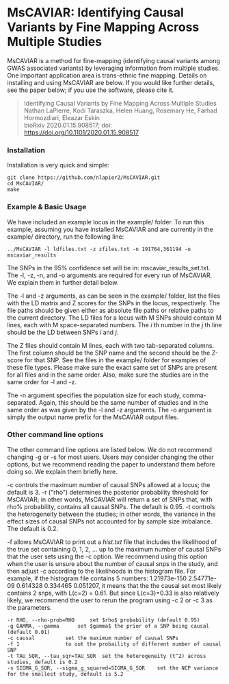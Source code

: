 # MsCAVIAR: Identifying Causal Variants by Fine Mapping Across Multiple Studies

MsCAVIAR is a method for fine-mapping (identifying causal variants among GWAS associated variants) by leveraging information from multiple studies. One important application area is trans-ethnic fine mapping. Details on installing and using MsCAVIAR are below. If you would like further details, see the paper below; if you use the software, please cite it.

> Identifying Causal Variants by Fine Mapping Across Multiple Studies  
> Nathan LaPierre, Kodi Taraszka, Helen Huang, Rosemary He, Farhad Hormozdiari, Eleazar Eskin  
> bioRxiv 2020.01.15.908517; doi: https://doi.org/10.1101/2020.01.15.908517

### Installation

Installation is very quick and simple:

```
git clone https://github.com/nlapier2/MsCAVIAR.git
cd MsCAVIAR/
make
```

### Example & Basic Usage

We have included an example locus in the example/ folder. To run this example, assuming you have installed MsCAVIAR and are currently in the example/ directory, run the following line:

` ../MsCAVIAR -l ldfiles.txt -z zfiles.txt -n 191764,361194 -o mscaviar_results `

The SNPs in the 95% confidence set will be in: mscaviar_results_set.txt. The -l, -z, -n, and -o arguments are required for every run of MsCAVIAR. We explain them in further detail below.

The -l and -z arguments, as can be seen in the example/ folder, list the files with the LD matrix and Z scores for the SNPs in the locus, respectively. The file paths should be given either as absolute file paths or relative paths to the current directory. The LD files for a locus with M SNPs should contain M lines, each with M space-separated numbers. The _i_ th number in the _j_ th line should be the LD between SNPs _i_ and _j_. 

The Z files should contain M lines, each with two tab-separated columns. The first column should be the SNP name and the second should be the Z-score for that SNP. See the files in the example/ folder for examples of these file types. Please make sure the exact same set of SNPs are present for all files and in the same order. Also, make sure the studies are in the same order for -l and -z.

The -n argument specifies the population size for each study, comma-separated. Again, this should be the same number of studies and in the same order as was given by the -l and -z arguments. The -o argument is simply the output name prefix for the MsCAVIAR output files.

### Other command line options

The other command line options are listed below. We do not recommend changing -g or -s for most users. Users may consider changing the other options, but we recommend reading the paper to understand them before doing so. We explain them briefly here. 

-c controls the maximum number of causal SNPs allowed at a locus; the default is 3. -r ("rho") determines the posterior probability threshold for MsCAVIAR; in other words, MsCAVIAR will return a set of SNPs that, with rho% probability, contains all causal SNPs. The default is 0.95. -t controls the heterogeneity between the studies; in other words, the variance in the effect sizes of causal SNPs not accounted for by sample size imbalance. The default is 0.2.

-f allows MsCAVIAR to print out a _hist.txt_ file that includes the likelihood of the true set containing 0, 1, 2, ... up to the maximum number of causal SNPs that the user sets using the -c option. We recommend using this option when the user is unsure about the number of causal snps in the study, and then adjust -c according to the likelihoods in the histogram file. For example, if the histogram file contains 5 numbers: 1.21973e-150  2.54771e-09  0.614328  0.334465  0.051207, it means that the the causal set most likely contains 2 snps, with L(c=2) = 0.61. But since L(c=3)=0.33 is also relatively likely, we recommend the user to rerun the program using -c 2 or -c 3 as the parameters.

```
-r RHO, --rho-prob=RHO     set $rho$ probability (default 0.95)
-g GAMMA, --gamma      set $gamma$ the prior of a SNP being causal (default 0.01)
-c causal          set the maximum number of causal SNPs
-f 1               to out the probaility of different number of causal SNP
-t TAU_SQR, --tau_sqr=TAU_SQR  set the heterogeneity (t^2) across studies, default is 0.2
-s SIGMA_G_SQR, --sigma_g_squared=SIGMA_G_SQR    set the NCP variance for the smallest study, default is 5.2
```
